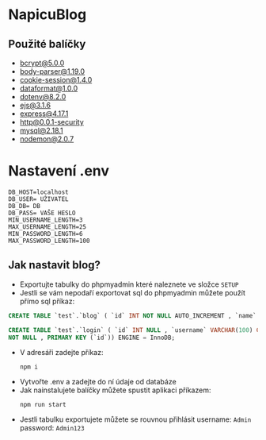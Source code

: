 # NapicuBlog
## Použité balíčky 
* bcrypt@5.0.0
* body-parser@1.19.0
* cookie-session@1.4.0
* dataformat@1.0.0
* dotenv@8.2.0
* ejs@3.1.6
* express@4.17.1
* http@0.0.1-security
* mysql@2.18.1
* nodemon@2.0.7
# Nastavení .env 
```
DB_HOST=localhost
DB_USER= UŽIVATEL
DB_DB= DB
DB_PASS= VAŠE HESLO
MIN_USERNAME_LENGTH=3
MAX_USERNAME_LENGTH=25
MIN_PASSWORD_LENGTH=6
MAX_PASSWORD_LENGTH=100
```
## Jak nastavit blog?
* Exportujte tabulky do phpmyadmin které naleznete ve složce `SETUP`
* Jestli se vám nepodaří exportovat sql do phpmyadmin můžete použít přímo sql příkaz:

```sql
CREATE TABLE `test`.`blog` ( `id` INT NOT NULL AUTO_INCREMENT , `name` VARCHAR(100) CHARACTER SET utf8 COLLATE utf8_czech_ci NOT NULL , `username` VARCHAR(100) CHARACTER SET utf8 COLLATE utf8_czech_ci NOT NULL , `description` TEXT CHARACTER SET utf8 COLLATE utf8_czech_ci NOT NULL , `nameother` VARCHAR(100) CHARACTER SET utf8 COLLATE utf8_czech_ci 
```

```sql
CREATE TABLE `test`.`login` ( `id` INT NULL , `username` VARCHAR(100) CHARACTER SET utf8 COLLATE utf8_czech_ci NOT NULL , `password` VARCHAR(500) NOT NULL ) ENGINE = InnoDB;
NOT NULL , PRIMARY KEY (`id`)) ENGINE = InnoDB;
```


* V adresáři zadejte příkaz: 
    ```
    npm i
    ```
* Vytvořte .env a zadejte do ní údaje od databáze
* Jak nainstalujete balíčky můžete spustit aplikaci příkazem:
    ``` 
    npm run start
    ```
* Jestli tabulku exportujete můžete se rouvnou přihlásit username: `Admin` password: `Admin123`

